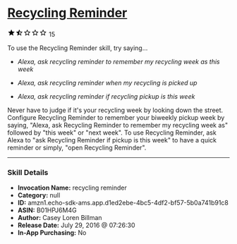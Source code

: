 # [Recycling Reminder](http://alexa.amazon.com/#skills/amzn1.echo-sdk-ams.app.d1ed2ebe-4bc5-4df2-bf57-5b0a741b91c8)
![1.9 stars](../../images/ic_star_black_18dp_1x.png)![1.9 stars](../../images/ic_star_half_black_18dp_1x.png)![1.9 stars](../../images/ic_star_border_black_18dp_1x.png)![1.9 stars](../../images/ic_star_border_black_18dp_1x.png)![1.9 stars](../../images/ic_star_border_black_18dp_1x.png) 15

To use the Recycling Reminder skill, try saying...

* *Alexa, ask recycling reminder to remember my recycling week as this week*

* *Alexa, ask recycling reminder when my recycling is picked up*

* *Alexa, ask recycling reminder if recycling pickup is this week*

Never have to judge if it's your recycling week by looking down the street.  Configure Recycling Reminder to remember your biweekly pickup week by saying, "Alexa, ask Recycling Reminder to remember my recycling week as" followed by "this week" or "next week".  To use Recycling Reminder, ask Alexa to "ask Recycling Reminder if pickup is this week" to have a quick reminder or simply, "open Recycling Reminder".

***

### Skill Details

* **Invocation Name:** recycling reminder
* **Category:** null
* **ID:** amzn1.echo-sdk-ams.app.d1ed2ebe-4bc5-4df2-bf57-5b0a741b91c8
* **ASIN:** B01HPJ6M4G
* **Author:** Casey Loren Billman
* **Release Date:** July 29, 2016 @ 07:26:30
* **In-App Purchasing:** No
